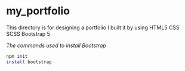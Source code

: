 # my_portfolio
This directory is for designing a portfolio
I built it by using HTML5 CSS SCSS Bootstrap 5

*The commands used to install Bootstrap*
```bash
npm init
install bootstrap
```

